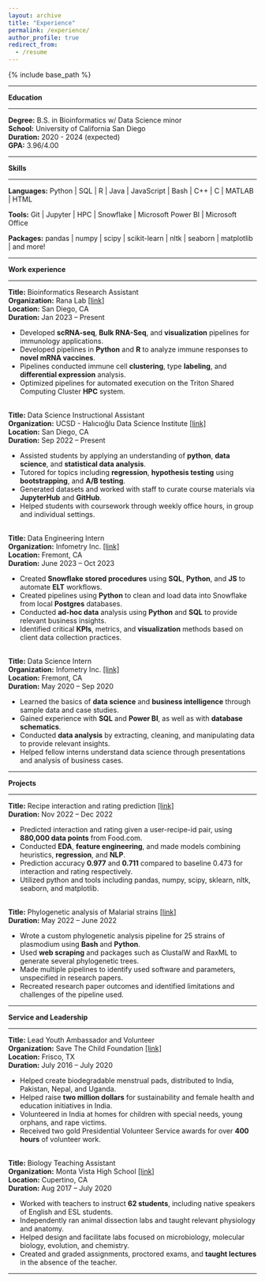 ```yaml
---
layout: archive
title: "Experience"
permalink: /experience/
author_profile: true
redirect_from:
  - /resume
---
```


{% include base_path %}

---

**Education**

---

**Degree:** B.S. in Bioinformatics w/ Data Science minor \
**School:** University of California San Diego \
**Duration:** 2020 - 2024 (expected) \
**GPA:** 3.96/4.00 

---

**Skills**

---

**Languages:** Python  \|  SQL  \|   R  \|  Java  \|  JavaScript  \|  Bash  \|  C++  \|  C \|  MATLAB  \|  HTML  

**Tools:** Git \| Jupyter \| HPC \| Snowflake \| Microsoft Power BI \| Microsoft Office

**Packages:** pandas \| numpy \| scipy \| scikit-learn \| nltk \| seaborn \| matplotlib \| and more!


---

**Work experience**

---

**Title:** Bioinformatics Research Assistant \
**Organization:** Rana Lab [\[link\]](https://ranalab.ucsd.edu/) \
**Location:** San Diego, CA	\
**Duration:** Jan 2023 – Present
  * Developed **scRNA-seq**, **Bulk RNA-Seq**, and **visualization** pipelines for immunology applications.
  * Developed pipelines in **Python** and **R** to analyze immune responses to **novel mRNA vaccines**.
  * Pipelines conducted immune cell **clustering**, type **labeling**, and **differential expression** analysis.
  * Optimized pipelines for automated execution on the Triton Shared Computing Cluster **HPC** system.
<br/><br/>

**Title:** Data Science Instructional Assistant \
**Organization:** UCSD - Halıcıoğlu Data Science Institute [\[link\]](https://datascience.ucsd.edu/) \
**Location:** San Diego, CA	\
**Duration:** Sep 2022 – Present
  * Assisted students by applying an understanding of **python**, **data science**, and **statistical data analysis**.
  * Tutored for topics including **regression**, **hypothesis testing** using **bootstrapping**, and **A/B testing**. 
  * Generated datasets and worked with staff to curate course materials via **JupyterHub** and **GitHub**.
  * Helped students with coursework through weekly office hours, in group and individual settings.
<br/><br/>

**Title:** Data Engineering Intern \
**Organization:** Infometry Inc. [\[link\]](https://www.infometry.net/) \
**Location:** Fremont, CA	\
**Duration:** June 2023 – Oct 2023
  * Created **Snowflake stored procedures** using **SQL**, **Python**, and **JS** to automate **ELT** workflows. 
  * Created pipelines using **Python** to clean and load data into Snowflake from local **Postgres** databases.
  * Conducted **ad-hoc data** analysis using **Python** and **SQL** to provide relevant business insights.
  * Identified critical **KPIs**, metrics, and **visualization** methods based on client data collection practices. 
<br/><br/>

**Title:** Data Science Intern \
**Organization:** Infometry Inc. [\[link\]](https://www.infometry.net/) \
**Location:** Fremont, CA	\
**Duration:** May 2020 – Sep 2020 
  * Learned the basics of **data science** and **business intelligence** through sample data and case studies.
  * Gained experience with **SQL** and **Power BI**, as well as with **database schematics**.
  * Conducted **data analysis** by extracting, cleaning, and manipulating data to provide relevant insights.
  * Helped fellow interns understand data science through presentations and analysis of business cases.
    
---

**Projects**

---

**Title:** Recipe interaction and rating prediction [\[link\]](/files/food-com-project.pdf) \
**Duration:** Nov 2022 – Dec 2022
  * Predicted interaction and rating given a user-recipe-id pair, using **880,000 data points** from Food.com.
  * Conducted **EDA**, **feature engineering**, and made models combining heuristics, **regression**, and **NLP**.
  * Prediction accuracy **0.977** and **0.711** compared to baseline 0.473 for interaction and rating respectively.
  * Utilized python and tools including pandas, numpy, scipy, sklearn, nltk, seaborn, and matplotlib.
<br/><br/>

**Title:** Phylogenetic analysis of Malarial strains [\[link\]](/files/phylogenetics-project.pdf) \
**Duration:** May 2022 – June 2022 
  * Wrote a custom phylogenetic analysis pipeline for 25 strains of plasmodium using **Bash** and **Python**.
  * Used **web scraping** and packages such as ClustalW and RaxML to generate several phylogenetic trees. 
  * Made multiple pipelines to identify used software and parameters, unspecified in research papers.
  * Recreated research paper outcomes and identified limitations and challenges of the pipeline used.

---

**Service and Leadership**

---

**Title:** Lead Youth Ambassador and Volunteer \
**Organization:** Save The Child Foundation [\[link\]](https://www.savethechild.org/) \
**Location:** Frisco, TX	\
**Duration:** July 2016 – July 2020 
  * Helped create biodegradable menstrual pads, distributed to India, Pakistan, Nepal, and Uganda.
  * Helped raise **two million dollars** for sustainability and female health and education initiatives in India.
  * Volunteered in India at homes for children with special needs, young orphans, and rape victims.
  * Received two gold Presidential Volunteer Service awards for over **400 hours** of volunteer work.
<br/><br/>

**Title:** Biology Teaching Assistant \
**Organization:** Monta Vista High School [\[link\]](https://mvhs.fuhsd.org/) \
**Location:** Cupertino, CA	\
**Duration:** Aug 2017 – July 2020 
  * Worked with teachers to instruct **62 students**, including native speakers of English and ESL students.
  * Independently ran animal dissection labs and taught relevant physiology and anatomy. 
  * Helped design and facilitate labs focused on microbiology, molecular biology, evolution, and chemistry.
  * Created and graded assignments, proctored exams, and **taught lectures** in the absence of the teacher.

---
